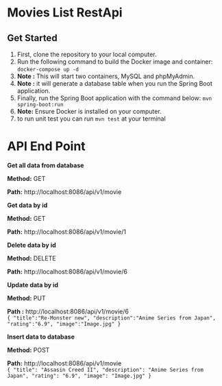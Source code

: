 # Movies List RestApi

## Get Started

1. First, clone the repository to your local computer.
2. Run the following command to build the Docker image and container:  `docker-compose up -d`
3. **Note :** This will start two containers, MySQL and phpMyAdmin.
4. **Note :** it will generate a database table when you run the Spring Boot application.
5. Finally, run the Spring Boot application with the command below: `mvn spring-boot:run`
6. **Note:** Ensure Docker is installed on your computer.
7. to run unit test you can run `mvn test` at your terminal

# API End Point

**Get all data from database**

**Method:** GET

**Path:** http://localhost:8086/api/v1/movie


**Get data by id**

**Method:** GET

**Path:** http://localhost:8086/api/v1/movie/1

**Delete data by id**

**Method:** DELETE

**Path:** http://localhost:8086/api/v1/movie/6

**Update data by id**

**Method:** PUT

**Path :** http://localhost:8086/api/v1/movie/6
<br>
`
{
    "title":"Re-Monster new",
    "description":"Anime Series from Japan",
    "rating":"6.9",
    "image":"Image.jpg"
}
`

**Insert data to database**

**Method:** POST

**Path:** http://localhost:8086/api/v1/movie
<br>
`{
 "title": "Assasin Creed II",
 "description": "Anime Series from Japan",
 "rating": "6.9",
 "image": "Image.jpg"
}`
